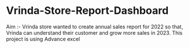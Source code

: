 # Vrinda-Store-Report-Dashboard
Aim :- Vrinda store wanted to create annual sales report for 2022 so that, Vrinda can understand their customer and grow more sales in 2023.
This project is using Advance excel

